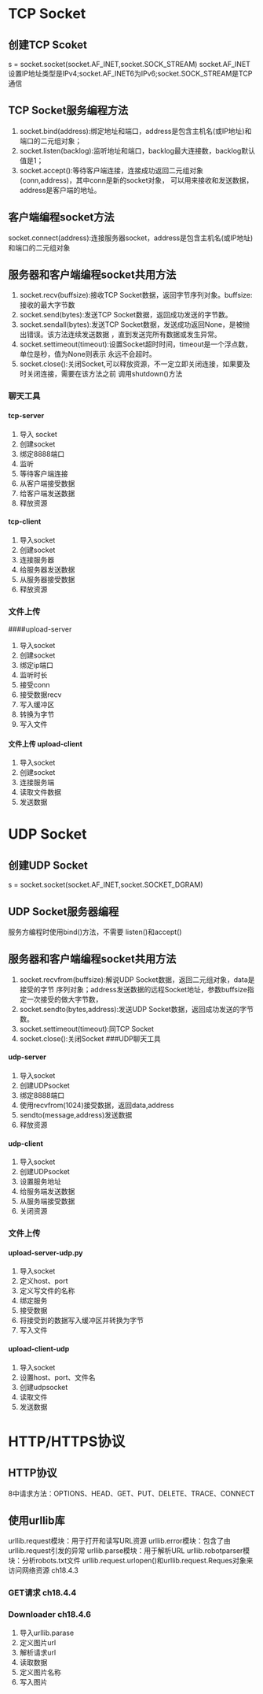 # TCP Socket
## 创建TCP Scoket
s = socket.socket(socket.AF_INET,socket.SOCK_STREAM)
socket.AF_INET设置IP地址类型是IPv4;socket.AF_INET6为IPv6;socket.SOCK_STREAM是TCP通信
## TCP Socket服务编程方法
1. socket.bind(address):绑定地址和端口，address是包含主机名(或IP地址)和端口的二元组对象；
2. socket.listen(backlog):监听地址和端口，backlog最大连接数，backlog默认值是1；
3. socket.accept():等待客户端连接，连接成功返回二元组对象(conn,address)，其中conn是新的socket对象，
可以用来接收和发送数据，address是客户端的地址。
## 客户端编程socket方法
socket.connect(address):连接服务器socket，address是包含主机名(或IP地址)和端口的二元组对象
## 服务器和客户端编程socket共用方法
1. socket.recv(buffsize):接收TCP Socket数据，返回字节序列对象。buffsize:接收的最大字节数
2. socket.send(bytes):发送TCP Socket数据，返回成功发送的字节数。
3. socket.sendall(bytes):发送TCP Socket数据，发送成功返回None，是被抛出错误。该方法连续发送数据
，直到发送完所有数据或发生异常。
4. socket.settimeout(timeout):设置Socket超时时间，timeout是一个浮点数，单位是秒，值为None则表示
永远不会超时。
5. socket.close():关闭Socket,可以释放资源，不一定立即关闭连接，如果要及时关闭连接，需要在该方法之前
调用shutdown()方法
### 聊天工具
#### tcp-server
1. 导入 socket
2. 创建socket
3. 绑定8888端口
4. 监听
5. 等待客户端连接
6. 从客户端接受数据
7. 给客户端发送数据
8. 释放资源
#### tcp-client
1. 导入socket
2. 创建socket
3. 连接服务器
4. 给服务器发送数据
5. 从服务器接受数据
6. 释放资源
### 文件上传
####upload-server
1. 导入socket
2. 创建socket
3. 绑定ip端口
4. 监听时长
5. 接受conn
6. 接受数据recv
7. 写入缓冲区
8. 转换为字节
9. 写入文件
#### 文件上传 upload-client
1. 导入socket
2. 创建socket
3. 连接服务端
4. 读取文件数据
5. 发送数据
# UDP Socket
## 创建UDP Socket
s = socket.socket(socket.AF_INET,socket.SOCKET_DGRAM)
## UDP Socket服务器编程
服务方编程时使用bind()方法，不需要 listen()和accept()
## 服务器和客户端编程socket共用方法
1. socket.recvfrom(buffsize):解说UDP Socket数据，返回二元组对象，data是接受的字节
序列对象；address发送数据的远程Socket地址，参数buffsize指定一次接受的做大字节数，
2. socket.sendto(bytes,address):发送UDP Socket数据，返回成功发送的字节数。
3. socket.settimeout(timeout):同TCP Socket
4. socket.close():关闭Socket
###UDP聊天工具
#### udp-server
1. 导入socket
2. 创建UDPsocket
3. 绑定8888端口
4. 使用recvfrom(1024)接受数据，返回data,address
5. sendto(message,address)发送数据
6.  释放资源
#### udp-client
1. 导入socket
2. 创建UDPsocket
3. 设置服务地址
4. 给服务端发送数据
5. 从服务端接受数据
6. 关闭资源
### 文件上传
#### upload-server-udp.py
1. 导入socket
2. 定义host、port
3. 定义写文件的名称
4. 绑定服务
5. 接受数据
6. 将接受到的数据写入缓冲区并转换为字节
7. 写入文件
#### upload-client-udp
1. 导入socket
2. 设置host、port、文件名
3. 创建udpsocket
4. 读取文件
5. 发送数据

# HTTP/HTTPS协议
## HTTP协议
8中请求方法：OPTIONS、HEAD、GET、PUT、DELETE、TRACE、CONNECT
## 使用urllib库
urllib.request模块：用于打开和读写URL资源
urllib.error模块：包含了由urllib.request引发的异常
urllib.parse模块：用于解析URL
urllib.robotparser模块：分析robots.txt文件
urllib.request.urlopen()和urllib.request.Reques对象来访问网络资源 ch18.4.3
### GET请求 ch18.4.4
### Downloader ch18.4.6
1. 导入urllib.parase
2. 定义图片url
3. 解析请求url
4. 读取数据
5. 定义图片名称
6. 写入图片















